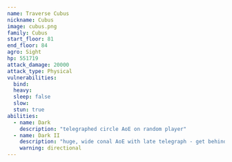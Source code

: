 ```yaml
---
name: Traverse Cubus
nickname: Cubus
image: cubus.png
family: Cubus
start_floor: 81
end_floor: 84
agro: Sight
hp: 551719
attack_damage: 20000
attack_type: Physical
vulnerabilities:
  bind: 
  heavy: 
  sleep: false
  slow: 
  stun: true
abilities:
  - name: Dark
    description: "telegraphed circle AoE on random player"
  - name: Dark II
    description: "huge, wide conal AoE with late telegraph - get behind!"
    warning: directional
---
```


